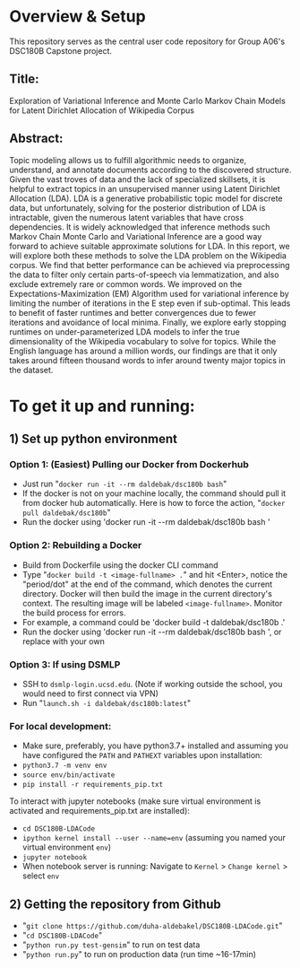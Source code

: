# Overview & Setup

This repository serves as the central user code repository for Group A06's DSC180B Capstone project.

## Title:
Exploration of Variational Inference and Monte Carlo Markov Chain Models for Latent Dirichlet Allocation of Wikipedia Corpus
## Abstract:
Topic modeling allows us to fulfill algorithmic needs to organize, understand, and annotate documents according to the discovered structure. Given the vast troves of data and the lack of specialized skillsets, it is helpful to extract topics in an unsupervised manner using Latent Dirichlet Allocation (LDA). LDA is a generative probabilistic topic model for discrete data, but unfortunately, solving for the posterior distribution of LDA is intractable, given the numerous latent variables that have cross dependencies. It is widely acknowledged that inference methods such Markov Chain Monte Carlo and Variational Inference are a good way forward to achieve suitable approximate solutions for LDA. In this report, we will explore both these methods to solve the LDA problem on the Wikipedia corpus. We find that better performance can be achieved via preprocessing the data to filter only certain parts-of-speech via lemmatization, and also exclude extremely rare or common words. We improved on the Expectations-Maximization (EM) Algorithm used for variational inference by limiting the number of iterations in the E step even if sub-optimal. This leads to benefit of faster runtimes and better convergences due to fewer iterations and avoidance of local minima. Finally, we explore early stopping runtimes on under-parameterized LDA models to infer the true dimensionality of the Wikipedia vocabulary to solve for topics. While the English language has around a million words, our findings are that it only takes around fifteen thousand words to infer around twenty major topics in the dataset.

# To get it up and running:
## 1) Set up python environment
### Option 1: (Easiest) Pulling our Docker from Dockerhub
- Just run "`docker run -it --rm daldebak/dsc180b bash`"
- If the docker is not on your machine locally, the command should pull it from docker hub automatically. Here is how to force the action, "`docker pull daldebak/dsc180b`"
- Run the docker using 'docker run -it --rm daldebak/dsc180b bash '
### Option 2: Rebuilding a Docker
- Build from Dockerfile using the docker CLI command
- Type "`docker build -t <image-fullname> .`" and hit \<Enter\>, notice the "period/dot" at the end of the command, which denotes the current directory. Docker will then build the image in the current directory's context. The resulting image will be labeled `<image-fullname>`. Monitor the build process for errors.
- For example, a command could be 'docker build -t daldebak/dsc180b .'
- Run the docker using 'docker run -it --rm daldebak/dsc180b bash ', or replace with your own <image-fullname>
### Option 3: If using DSMLP
- SSH to `dsmlp-login.ucsd.edu`. (Note if working outside the school, you would need to first connect via VPN)
- Run "`launch.sh -i daldebak/dsc180b:latest`"
### For local development:
- Make sure, preferably, you have python3.7+ installed and assuming you have configured the `PATH` and `PATHEXT` variables upon installation:
- `python3.7 -m venv env`
- `source env/bin/activate`
- `pip install -r requirements_pip.txt`

To interact with jupyter notebooks (make sure virtual environment is activated and requirements_pip.txt are installed):
- `cd DSC180B-LDACode`
- `ipython kernel install --user --name=env` (assuming you named your virtual environment `env`)
-  `jupyter notebook`
- When notebook server is running: Navigate to `Kernel` > `Change kernel` > select `env`
  
## 2) Getting the repository from Github
- "`git clone https://github.com/duha-aldebakel/DSC180B-LDACode.git`"
- "`cd DSC180B-LDACode`"
- "`python run.py test-gensim`" to run on test data
- "`python run.py`" to run on production data (run time ~16-17min)
  
